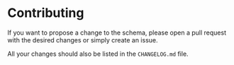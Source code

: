 # Contributing

If you want to propose a change to the schema, please open a pull request
with the desired changes or simply create an issue.

All your changes should also be listed in the `CHANGELOG.md` file.
